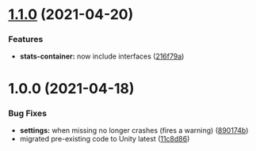 # [1.1.0](https://github.com/ashblue/fluid-stats/compare/v1.0.0...v1.1.0) (2021-04-20)


### Features

* **stats-container:** now include interfaces ([216f79a](https://github.com/ashblue/fluid-stats/commit/216f79a203ccf9678ed3aa4f10ccf6c700087bbc))

# 1.0.0 (2021-04-18)


### Bug Fixes

* **settings:** when missing no longer crashes (fires a warning) ([890174b](https://github.com/ashblue/fluid-stats/commit/890174bca94722f6d32d0567d2faf9929275aef2))
* migrated pre-existing code to Unity latest ([11c8d86](https://github.com/ashblue/fluid-stats/commit/11c8d8686b3100b41e40df6e6563cb3cb5f78d6f))
